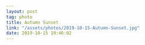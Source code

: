 ```yaml
---
layout: post
tag: photo
title: Autumn Sunset
link: "/assets/photos/2019-10-15-Autumn-Sunset.jpg"
date: 2019-10-15 19:46:02
---
```

